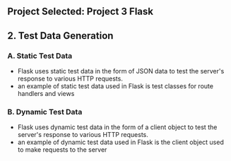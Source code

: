 ## Project Selected: Project 3 Flask

## 2. Test Data Generation
### A. Static Test Data
- Flask uses static test data in the form of JSON data to test the server's response to various HTTP requests.
- an example of static test data used in Flask is test classes for route handlers and views
### B. Dynamic Test Data
- Flask uses dynamic test data in the form of a client object to test the server's response to various HTTP requests.
- an example of dynamic test data used in Flask is the client object used to make requests to the server

